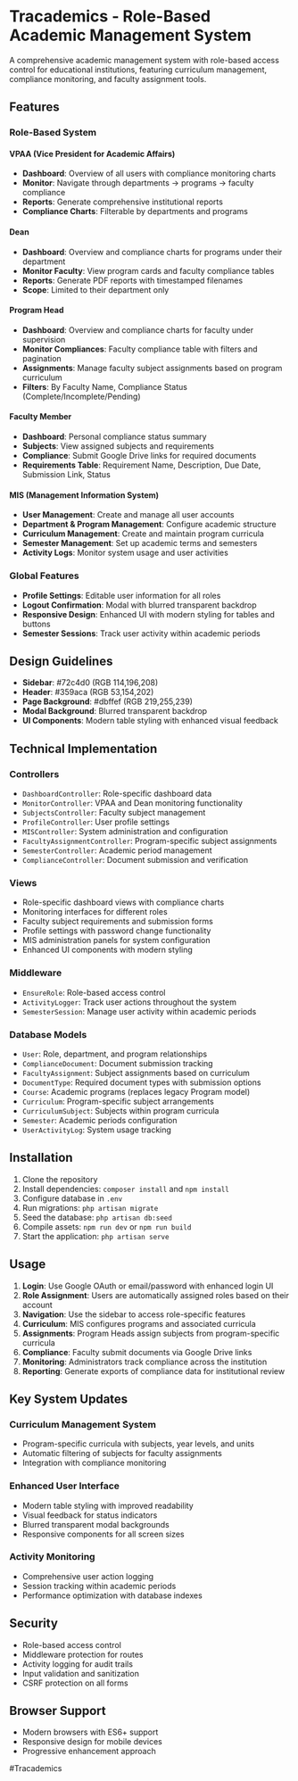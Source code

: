 # Tracademics - Role-Based Academic Management System

A comprehensive academic management system with role-based access control for educational institutions, featuring curriculum management, compliance monitoring, and faculty assignment tools.

## Features

### Role-Based System

#### VPAA (Vice President for Academic Affairs)
- **Dashboard**: Overview of all users with compliance monitoring charts
- **Monitor**: Navigate through departments → programs → faculty compliance
- **Reports**: Generate comprehensive institutional reports
- **Compliance Charts**: Filterable by departments and programs

#### Dean
- **Dashboard**: Overview and compliance charts for programs under their department
- **Monitor Faculty**: View program cards and faculty compliance tables
- **Reports**: Generate PDF reports with timestamped filenames
- **Scope**: Limited to their department only

#### Program Head
- **Dashboard**: Overview and compliance charts for faculty under supervision
- **Monitor Compliances**: Faculty compliance table with filters and pagination
- **Assignments**: Manage faculty subject assignments based on program curriculum
- **Filters**: By Faculty Name, Compliance Status (Complete/Incomplete/Pending)

#### Faculty Member
- **Dashboard**: Personal compliance status summary
- **Subjects**: View assigned subjects and requirements
- **Compliance**: Submit Google Drive links for required documents
- **Requirements Table**: Requirement Name, Description, Due Date, Submission Link, Status

#### MIS (Management Information System)
- **User Management**: Create and manage all user accounts
- **Department & Program Management**: Configure academic structure
- **Curriculum Management**: Create and maintain program curricula
- **Semester Management**: Set up academic terms and semesters
- **Activity Logs**: Monitor system usage and user activities

### Global Features
- **Profile Settings**: Editable user information for all roles
- **Logout Confirmation**: Modal with blurred transparent backdrop
- **Responsive Design**: Enhanced UI with modern styling for tables and buttons
- **Semester Sessions**: Track user activity within academic periods

## Design Guidelines

- **Sidebar**: #72c4d0 (RGB 114,196,208)
- **Header**: #359aca (RGB 53,154,202)
- **Page Background**: #dbffef (RGB 219,255,239)
- **Modal Background**: Blurred transparent backdrop
- **UI Components**: Modern table styling with enhanced visual feedback

## Technical Implementation

### Controllers
- `DashboardController`: Role-specific dashboard data
- `MonitorController`: VPAA and Dean monitoring functionality
- `SubjectsController`: Faculty subject management
- `ProfileController`: User profile settings
- `MISController`: System administration and configuration
- `FacultyAssignmentController`: Program-specific subject assignments
- `SemesterController`: Academic period management
- `ComplianceController`: Document submission and verification

### Views
- Role-specific dashboard views with compliance charts
- Monitoring interfaces for different roles
- Faculty subject requirements and submission forms
- Profile settings with password change functionality
- MIS administration panels for system configuration
- Enhanced UI components with modern styling

### Middleware
- `EnsureRole`: Role-based access control
- `ActivityLogger`: Track user actions throughout the system
- `SemesterSession`: Manage user activity within academic periods

### Database Models
- `User`: Role, department, and program relationships
- `ComplianceDocument`: Document submission tracking
- `FacultyAssignment`: Subject assignments based on curriculum
- `DocumentType`: Required document types with submission options
- `Course`: Academic programs (replaces legacy Program model)
- `Curriculum`: Program-specific subject arrangements
- `CurriculumSubject`: Subjects within program curricula
- `Semester`: Academic periods configuration
- `UserActivityLog`: System usage tracking

## Installation

1. Clone the repository
2. Install dependencies: `composer install` and `npm install`
3. Configure database in `.env`
4. Run migrations: `php artisan migrate`
5. Seed the database: `php artisan db:seed`
6. Compile assets: `npm run dev` or `npm run build`
7. Start the application: `php artisan serve`

## Usage

1. **Login**: Use Google OAuth or email/password with enhanced login UI
2. **Role Assignment**: Users are automatically assigned roles based on their account
3. **Navigation**: Use the sidebar to access role-specific features
4. **Curriculum**: MIS configures programs and associated curricula
5. **Assignments**: Program Heads assign subjects from program-specific curricula
6. **Compliance**: Faculty submit documents via Google Drive links
7. **Monitoring**: Administrators track compliance across the institution
8. **Reporting**: Generate exports of compliance data for institutional review

## Key System Updates

### Curriculum Management System
- Program-specific curricula with subjects, year levels, and units
- Automatic filtering of subjects for faculty assignments
- Integration with compliance monitoring

### Enhanced User Interface
- Modern table styling with improved readability
- Visual feedback for status indicators
- Blurred transparent modal backgrounds
- Responsive components for all screen sizes

### Activity Monitoring
- Comprehensive user action logging
- Session tracking within academic periods
- Performance optimization with database indexes

## Security

- Role-based access control
- Middleware protection for routes
- Activity logging for audit trails
- Input validation and sanitization
- CSRF protection on all forms

## Browser Support

- Modern browsers with ES6+ support
- Responsive design for mobile devices
- Progressive enhancement approach

#Tracademics